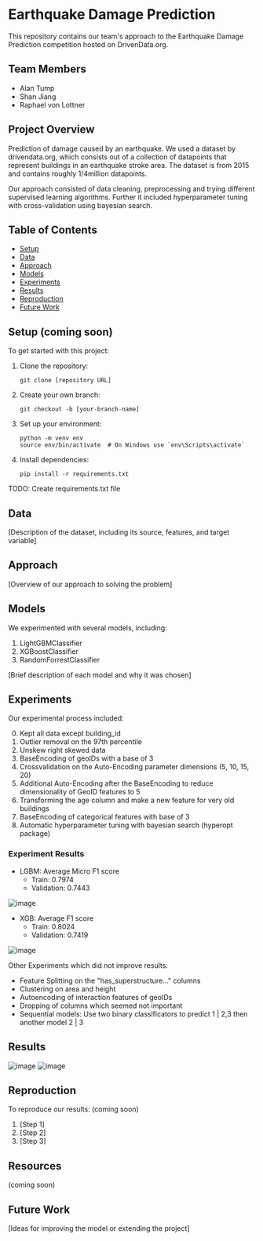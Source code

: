 # Earthquake Damage Prediction

This repository contains our team's approach to the Earthquake Damage Prediction competition hosted on DrivenData.org.

## Team Members

- Alan Tump
- Shan Jiang
- Raphael von Lottner

## Project Overview

Prediction of damage caused by an earthquake.
We used a dataset by drivendata.org, which consists out of a collection of datapoints that represent buildings in an earthquake stroke area.
The dataset is from 2015 and contains roughly 1/4million datapoints.

Our approach consisted of data cleaning, preprocessing and trying different supervised learning algorithms. Further it included hyperparameter tuning with cross-validation using bayesian search.

## Table of Contents

- [Setup](#setup)
- [Data](#data)
- [Approach](#approach)
- [Models](#models)
- [Experiments](#experiments)
- [Results](#results)
- [Reproduction](#reproduction)
- [Future Work](#future-work)

## Setup (coming soon)

To get started with this project:

1. Clone the repository:
   ```
   git clone [repository URL]
   ```
2. Create your own branch:
   ```
   git checkout -b [your-branch-name]
   ```
3. Set up your environment:
   ```
   python -m venv env
   source env/bin/activate  # On Windows use `env\Scripts\activate`
   ```
4. Install dependencies:
   ```
   pip install -r requirements.txt
   ```

TODO: Create requirements.txt file

## Data

[Description of the dataset, including its source, features, and target variable]

## Approach

[Overview of our approach to solving the problem]

## Models

We experimented with several models, including:

1. LightGBMClassifier
2. XGBoostClassifier
3. RandomForrestClassifier

[Brief description of each model and why it was chosen]

## Experiments

Our experimental process included:

0. Kept all data except building_id
1. Outlier removal on the 97th percentile
2. Unskew right skewed data
4. BaseEncoding of geoIDs with a base of 3
5. Crossvalidation on the Auto-Encoding parameter dimensions (5, 10, 15, 20)
6. Additional Auto-Encoding after the BaseEncoding to reduce dimensionality of GeoID features to 5
7. Transforming the age column and make a new feature for very old buildings
8. BaseEncoding of categorical features with base of 3
9. Automatic hyperparameter tuning with bayesian search (hyperopt package)

### Experiment Results

- LGBM: Average Micro F1 score
  - Train: 0.7974
  - Validation: 0.7443
 
![image](https://github.com/user-attachments/assets/de47b871-ec0f-464a-a851-d42f4ce8644a)

- XGB: Average F1 score
  - Train: 0.8024
  - Validation: 0.7419

![image](https://github.com/user-attachments/assets/cfb66e84-918c-410c-aa1a-e74eed66e17a)

Other Experiments which did not improve results:
- Feature Splitting on the "has_superstructure..." columns
- Clustering on area and height
- Autoencoding of interaction features of geoIDs
- Dropping of columns which seemed not important
- Sequential models: Use two binary classificators to predict 1 | 2,3 then another model 2 | 3

## Results
![image](https://github.com/user-attachments/assets/d692bf77-cc40-4b4f-9a5f-16734166c145)
![image](https://github.com/user-attachments/assets/0c700040-ab00-47a5-b43c-afc32e38504c)

## Reproduction

To reproduce our results: (coming soon)

1. [Step 1]
2. [Step 2]
3. [Step 3]

## Resources

(coming soon)

## Future Work

[Ideas for improving the model or extending the project]
